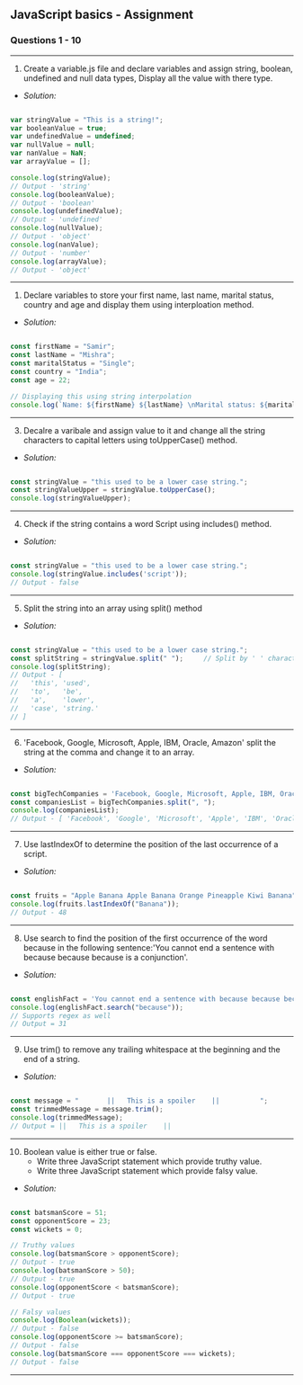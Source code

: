 ## JavaScript basics - Assignment

### Questions 1 - 10
--------------------

1. Create a variable.js file and declare variables and assign string, boolean, undefined and null data types, Display all the value with there type.
- *Solution:*
```js

var stringValue = "This is a string!";
var booleanValue = true;
var undefinedValue = undefined;
var nullValue = null;
var nanValue = NaN;
var arrayValue = [];

console.log(stringValue);
// Output - 'string'
console.log(booleanValue);
// Output - 'boolean'
console.log(undefinedValue);
// Output - 'undefined'
console.log(nullValue);
// Output - 'object'
console.log(nanValue);
// Output - 'number'
console.log(arrayValue);
// Output - 'object'

```

----------

1. Declare variables to store your first name, last name, marital status, country and age and display them using interploation method.
- *Solution:*
```js

const firstName = "Samir";
const lastName = "Mishra";
const maritalStatus = "Single";
const country = "India";
const age = 22;

// Displaying this using string interpolation
console.log(`Name: ${firstName} ${lastName} \nMarital status: ${maritalStatus} \nAge: ${age} \nCountry: ${country}`);

```

----------

3. Decalre a varibale and assign value to it and change all the string characters to capital letters using toUpperCase() method.
- *Solution:*
```js

const stringValue = "this used to be a lower case string.";
const stringValueUpper = stringValue.toUpperCase();
console.log(stringValueUpper);

```

----------

4. Check if the string contains a word Script using includes() method.
- *Solution:*
```js

const stringValue = "this used to be a lower case string.";
console.log(stringValue.includes('script'));
// Output - false

```

----------

5. Split the string into an array using split() method
- *Solution:*
```js

const stringValue = "this used to be a lower case string.";
const splitString = stringValue.split(" ");     // Split by ' ' character space.
console.log(splitString);
// Output - [
//   'this', 'used',
//   'to',   'be',
//   'a',    'lower',
//   'case', 'string.'
// ]

```

----------

6. 'Facebook, Google, Microsoft, Apple, IBM, Oracle, Amazon' split the string at the comma and change it to an array.
- *Solution:*
```js

const bigTechCompanies = 'Facebook, Google, Microsoft, Apple, IBM, Oracle, Amazon';
const companiesList = bigTechCompanies.split(", ");
console.log(companiesList);
// Output - [ 'Facebook', 'Google', 'Microsoft', 'Apple', 'IBM', 'Oracle', 'Amazon' ]

```

----------

7. Use lastIndexOf to determine the position of the last occurrence of a script.
- *Solution:*
```js

const fruits = "Apple Banana Apple Banana Orange Pineapple Kiwi Banana";
console.log(fruits.lastIndexOf("Banana"));
// Output - 48

```

----------

8. Use search to find the position of the first occurrence of the word because in the following sentence:'You cannot end a sentence with because because because is a conjunction'.
- *Solution:*
```js

const englishFact = 'You cannot end a sentence with because because because is a conjunction';
console.log(englishFact.search("because"));
// Supports regex as well
// Output = 31

```

----------

9. Use trim() to remove any trailing whitespace at the beginning and the end of a string.
- *Solution:*
```js

const message = "       ||   This is a spoiler    ||          ";
const trimmedMessage = message.trim();
console.log(trimmedMessage);
// Output = ||   This is a spoiler    ||

```

----------

10. Boolean value is either true or false.
    - Write three JavaScript statement which provide truthy value.
    - Write three JavaScript statement which provide falsy value.

- *Solution:*
```js

const batsmanScore = 51;
const opponentScore = 23;
const wickets = 0;

// Truthy values
console.log(batsmanScore > opponentScore);
// Output - true
console.log(batsmanScore > 50);
// Output - true
console.log(opponentScore < batsmanScore);
// Output - true

// Falsy values
console.log(Boolean(wickets));
// Output - false
console.log(opponentScore >= batsmanScore);
// Output - false
console.log(batsmanScore === opponentScore === wickets);
// Output - false

```

----------
